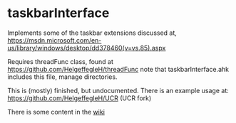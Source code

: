 # taskbarInterface

Implements some of the taskbar extensions discussed at, https://msdn.microsoft.com/en-us/library/windows/desktop/dd378460(v=vs.85).aspx

Requires threadFunc class, found at https://github.com/HelgeffegleH/threadFunc note that taskbarInterface.ahk includes this file, manage directories.

This is (mostly) finished, but undocumented. There is an example usage at: https://github.com/HelgeffegleH/UCR (UCR fork)

There is some content in the [wiki](https://github.com/HelgeffegleH/taskbarInterface/wiki "go to the taskbarInterface wiki page")